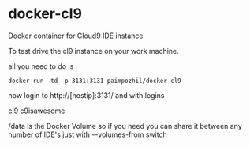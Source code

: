 docker-cl9
==========

Docker container for Cloud9 IDE instance


To test drive the cl9 instance on your work machine.

all you need to do is

```
docker run -td -p 3131:3131 paimpozhil/docker-cl9 
```

now login to http://[hostip]:3131/ and with logins

cl9
c9isawesome


/data is the Docker Volume so if you need you can share it between any number of IDE's just with --volumes-from switch


